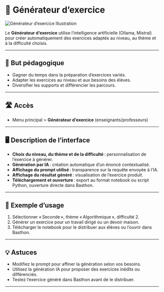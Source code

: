 # 🤖 Générateur d’exercice

![Générateur d’exercice Illustration](https://images.unsplash.com/photo-1465101046530-73398c7f28ca?auto=format&fit=crop&w=800&q=80)

Le **Générateur d’exercice** utilise l’intelligence artificielle (Ollama, Mistral) pour créer automatiquement des exercices adaptés au niveau, au thème et à la difficulté choisis.

---

## 🎯 But pédagogique

- Gagner du temps dans la préparation d’exercices variés.
- Adapter les exercices au niveau et aux besoins des élèves.
- Diversifier les supports et différencier les parcours.

---

## 🛣️ Accès

- Menu principal > **Générateur d’exercice** (enseignants/professeurs)

---

## 🖥️ Description de l’interface

- **Choix du niveau, du thème et de la difficulté** : personnalisation de l’exercice à générer.
- **Génération par IA** : création automatique d’un énoncé contextualisé.
- **Affichage du prompt utilisé** : transparence sur la requête envoyée à l’IA.
- **Affichage du résultat généré** : visualisation de l’exercice produit.
- **Téléchargement et ouverture** : export au format notebook ou script Python, ouverture directe dans Basthon.

---

## 📝 Exemple d’usage

1. Sélectionner « Seconde », thème « Algorithmique », difficulté 2.
2. Générer un exercice pour un travail dirigé ou un devoir maison.
3. Télécharger le notebook pour le distribuer aux élèves ou l’ouvrir dans Basthon.

---

## 💡 Astuces

- Modifiez le prompt pour affiner la génération selon vos besoins.
- Utilisez la génération IA pour proposer des exercices inédits ou différenciés.
- Testez l’exercice généré dans Basthon avant de le distribuer.

---
